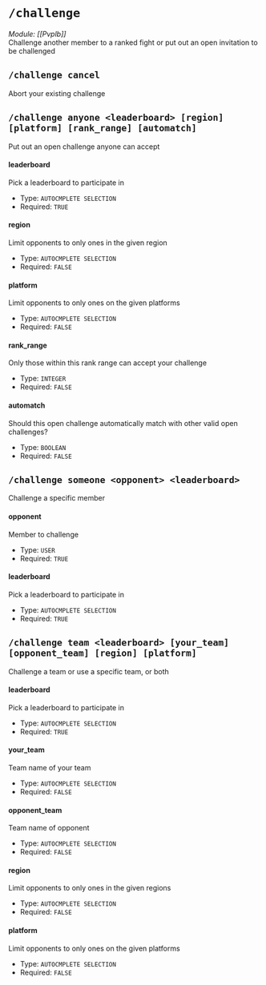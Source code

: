 # `/challenge`
*Module: [[Pvplb]]*<br>
Challenge another member to a ranked fight or put out an open invitation to be challenged
## `/challenge cancel`
Abort your existing challenge

## `/challenge anyone <leaderboard> [region] [platform] [rank_range] [automatch]`
Put out an open challenge anyone can accept
#### leaderboard
Pick a leaderboard to participate in
- Type: `AUTOCMPLETE SELECTION`
- Required: `TRUE`
#### region
Limit opponents to only ones in the given region
- Type: `AUTOCMPLETE SELECTION`
- Required: `FALSE`
#### platform
Limit opponents to only ones on the given platforms
- Type: `AUTOCMPLETE SELECTION`
- Required: `FALSE`
#### rank_range
Only those within this rank range can accept your challenge
- Type: `INTEGER`
- Required: `FALSE`
#### automatch
Should this open challenge automatically match with other valid open challenges?
- Type: `BOOLEAN`
- Required: `FALSE`
## `/challenge someone <opponent> <leaderboard>`
Challenge a specific member
#### opponent
Member to challenge
- Type: `USER`
- Required: `TRUE`
#### leaderboard
Pick a leaderboard to participate in
- Type: `AUTOCMPLETE SELECTION`
- Required: `TRUE`
## `/challenge team <leaderboard> [your_team] [opponent_team] [region] [platform]`
Challenge a team or use a specific team, or both
#### leaderboard
Pick a leaderboard to participate in
- Type: `AUTOCMPLETE SELECTION`
- Required: `TRUE`
#### your_team
Team name of your team
- Type: `AUTOCMPLETE SELECTION`
- Required: `FALSE`
#### opponent_team
Team name of opponent
- Type: `AUTOCMPLETE SELECTION`
- Required: `FALSE`
#### region
Limit opponents to only ones in the given regions
- Type: `AUTOCMPLETE SELECTION`
- Required: `FALSE`
#### platform
Limit opponents to only ones on the given platforms
- Type: `AUTOCMPLETE SELECTION`
- Required: `FALSE`